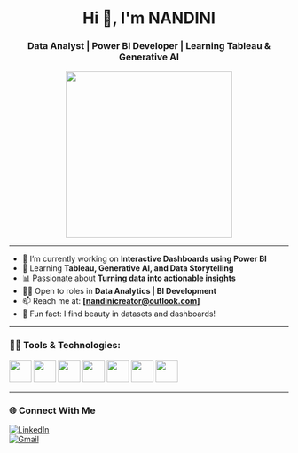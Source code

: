 <h1 align="center">Hi 👋, I'm NANDINI
<h3 align="center"> Data Analyst | Power BI Developer | Learning Tableau & Generative AI</h3>


<p align="center">
  <img src="https://cdn.dribbble.com/users/1223066/screenshots/10400900/media/9cfd8e7fa251dd9edee9853b08a6bdb3.gif" width="300"/>
</p>

---

- 🔭 I’m currently working on **Interactive Dashboards using Power BI**
- 🌱 Learning **Tableau, Generative AI, and Data Storytelling**
- 📊 Passionate about **Turning data into actionable insights**
- 👩‍💻 Open to roles in **Data Analytics | BI Development**
- 📫 Reach me at: **[nandinicreator@outlook.com]**
- 🌸 Fun fact: I find beauty in datasets and dashboards!

---

### 👩‍💻 Tools & Technologies:
<p align="left">
  <img src="https://cdn.jsdelivr.net/gh/devicons/devicon/icons/python/python-original.svg" width="40"/>
  <img src="https://cdn.jsdelivr.net/gh/devicons/devicon/icons/mysql/mysql-original.svg" width="40"/>
  <img src="https://cdn.jsdelivr.net/gh/devicons/devicon/icons/jupyter/jupyter-original.svg" width="40"/>
  <img src="https://img.icons8.com/color/48/000000/power-bi.png" width="40"/>
  <img src="https://img.icons8.com/color/48/000000/tableau-software.png" width="40"/>
  <img src="https://img.icons8.com/color/48/000000/ms-excel.png" width="40"/>
  <img src="https://img.icons8.com/color/48/000000/visual-studio-code-2019.png" width="40"/>
</p>

---

### 🌐 Connect With Me
[![LinkedIn](https://img.shields.io/badge/LinkedIn-blue?style=flat-square&logo=linkedin)](https://www.linkedin.com/in/nandinicreator)  
[![Gmail](https://img.shields.io/badge/Gmail-D14836?style=flat-square&logo=gmail&logoColor=white)](mailto:nandinicreator@outlook.com)


